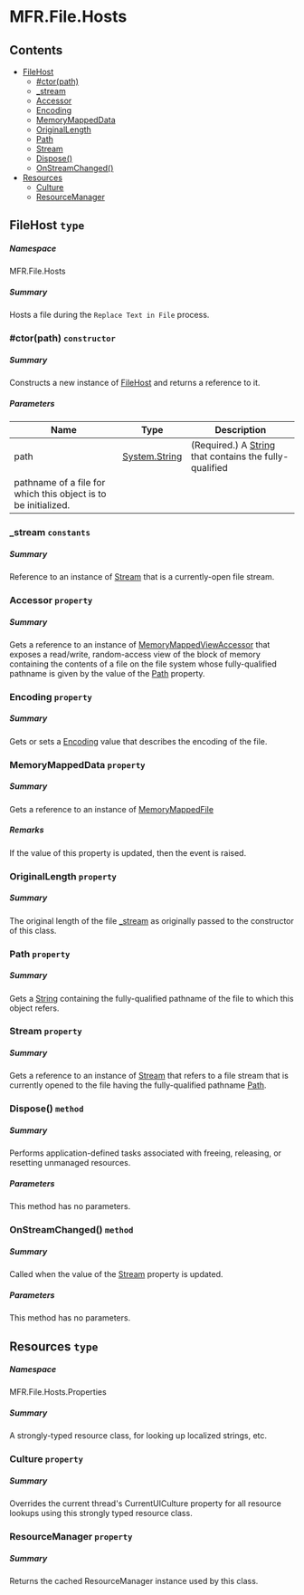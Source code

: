 <a name='assembly'></a>
# MFR.File.Hosts

## Contents

- [FileHost](#T-MFR-File-Hosts-FileHost 'MFR.File.Hosts.FileHost')
  - [#ctor(path)](#M-MFR-File-Hosts-FileHost-#ctor-System-String- 'MFR.File.Hosts.FileHost.#ctor(System.String)')
  - [_stream](#F-MFR-File-Hosts-FileHost-_stream 'MFR.File.Hosts.FileHost._stream')
  - [Accessor](#P-MFR-File-Hosts-FileHost-Accessor 'MFR.File.Hosts.FileHost.Accessor')
  - [Encoding](#P-MFR-File-Hosts-FileHost-Encoding 'MFR.File.Hosts.FileHost.Encoding')
  - [MemoryMappedData](#P-MFR-File-Hosts-FileHost-MemoryMappedData 'MFR.File.Hosts.FileHost.MemoryMappedData')
  - [OriginalLength](#P-MFR-File-Hosts-FileHost-OriginalLength 'MFR.File.Hosts.FileHost.OriginalLength')
  - [Path](#P-MFR-File-Hosts-FileHost-Path 'MFR.File.Hosts.FileHost.Path')
  - [Stream](#P-MFR-File-Hosts-FileHost-Stream 'MFR.File.Hosts.FileHost.Stream')
  - [Dispose()](#M-MFR-File-Hosts-FileHost-Dispose 'MFR.File.Hosts.FileHost.Dispose')
  - [OnStreamChanged()](#M-MFR-File-Hosts-FileHost-OnStreamChanged 'MFR.File.Hosts.FileHost.OnStreamChanged')
- [Resources](#T-MFR-File-Hosts-Properties-Resources 'MFR.File.Hosts.Properties.Resources')
  - [Culture](#P-MFR-File-Hosts-Properties-Resources-Culture 'MFR.File.Hosts.Properties.Resources.Culture')
  - [ResourceManager](#P-MFR-File-Hosts-Properties-Resources-ResourceManager 'MFR.File.Hosts.Properties.Resources.ResourceManager')

<a name='T-MFR-File-Hosts-FileHost'></a>
## FileHost `type`

##### Namespace

MFR.File.Hosts

##### Summary

Hosts a file during the `Replace Text in File` process.

<a name='M-MFR-File-Hosts-FileHost-#ctor-System-String-'></a>
### #ctor(path) `constructor`

##### Summary

Constructs a new instance of [FileHost](#T-MFR-File-Hosts-FileHost 'MFR.File.Hosts.FileHost') and
returns a reference to it.

##### Parameters

| Name | Type | Description |
| ---- | ---- | ----------- |
| path | [System.String](http://msdn.microsoft.com/query/dev14.query?appId=Dev14IDEF1&l=EN-US&k=k:System.String 'System.String') | (Required.) A [String](http://msdn.microsoft.com/query/dev14.query?appId=Dev14IDEF1&l=EN-US&k=k:System.String 'System.String') that contains the fully-qualified
pathname of a file for which this object is to be initialized. |

<a name='F-MFR-File-Hosts-FileHost-_stream'></a>
### _stream `constants`

##### Summary

Reference to an instance of [Stream](http://msdn.microsoft.com/query/dev14.query?appId=Dev14IDEF1&l=EN-US&k=k:System.IO.Stream 'System.IO.Stream') that is a
currently-open file stream.

<a name='P-MFR-File-Hosts-FileHost-Accessor'></a>
### Accessor `property`

##### Summary

Gets a reference to an instance of
[MemoryMappedViewAccessor](http://msdn.microsoft.com/query/dev14.query?appId=Dev14IDEF1&l=EN-US&k=k:System.IO.MemoryMappedFiles.MemoryMappedViewAccessor 'System.IO.MemoryMappedFiles.MemoryMappedViewAccessor') that
exposes a read/write, random-access view of the block of memory containing the
contents of a file on the file system whose fully-qualified pathname is given
by the value of the [Path](#P-MFR-File-Hosts-FileHost-Path 'MFR.File.Hosts.FileHost.Path') property.

<a name='P-MFR-File-Hosts-FileHost-Encoding'></a>
### Encoding `property`

##### Summary

Gets or sets a [Encoding](http://msdn.microsoft.com/query/dev14.query?appId=Dev14IDEF1&l=EN-US&k=k:System.Text.Encoding 'System.Text.Encoding') value that describes the encoding of the file.

<a name='P-MFR-File-Hosts-FileHost-MemoryMappedData'></a>
### MemoryMappedData `property`

##### Summary

Gets a reference to an instance of
[MemoryMappedFile](http://msdn.microsoft.com/query/dev14.query?appId=Dev14IDEF1&l=EN-US&k=k:System.IO.MemoryMappedFiles.MemoryMappedFile 'System.IO.MemoryMappedFiles.MemoryMappedFile')

##### Remarks

If the value of this property is updated, then the
[](#E-MFR-File-Hosts-FileHost-MemoryMappedDataChanged 'MFR.File.Hosts.FileHost.MemoryMappedDataChanged') event is
raised.

<a name='P-MFR-File-Hosts-FileHost-OriginalLength'></a>
### OriginalLength `property`

##### Summary

The original length of the file
[_stream](#F-MFR-File-Hosts-FileHost-_stream 'MFR.File.Hosts.FileHost._stream') as originally passed to the
constructor of this class.

<a name='P-MFR-File-Hosts-FileHost-Path'></a>
### Path `property`

##### Summary

Gets a [String](http://msdn.microsoft.com/query/dev14.query?appId=Dev14IDEF1&l=EN-US&k=k:System.String 'System.String') containing the fully-qualified pathname
of the file to which this object refers.

<a name='P-MFR-File-Hosts-FileHost-Stream'></a>
### Stream `property`

##### Summary

Gets a reference to an instance of [Stream](http://msdn.microsoft.com/query/dev14.query?appId=Dev14IDEF1&l=EN-US&k=k:System.IO.Stream 'System.IO.Stream') that
refers to a file stream that is currently opened to the file having the
fully-qualified pathname [Path](#P-MFR-File-Hosts-FileHost-Path 'MFR.File.Hosts.FileHost.Path').

<a name='M-MFR-File-Hosts-FileHost-Dispose'></a>
### Dispose() `method`

##### Summary

Performs application-defined tasks associated with freeing, releasing,
or resetting unmanaged resources.

##### Parameters

This method has no parameters.

<a name='M-MFR-File-Hosts-FileHost-OnStreamChanged'></a>
### OnStreamChanged() `method`

##### Summary

Called when the value of the [Stream](#P-MFR-File-Hosts-FileHost-Stream 'MFR.File.Hosts.FileHost.Stream')
property is updated.

##### Parameters

This method has no parameters.

<a name='T-MFR-File-Hosts-Properties-Resources'></a>
## Resources `type`

##### Namespace

MFR.File.Hosts.Properties

##### Summary

A strongly-typed resource class, for looking up localized strings, etc.

<a name='P-MFR-File-Hosts-Properties-Resources-Culture'></a>
### Culture `property`

##### Summary

Overrides the current thread's CurrentUICulture property for all
  resource lookups using this strongly typed resource class.

<a name='P-MFR-File-Hosts-Properties-Resources-ResourceManager'></a>
### ResourceManager `property`

##### Summary

Returns the cached ResourceManager instance used by this class.
